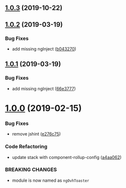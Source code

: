 ## [1.0.3](https://github.com/ovh-ux/ng-ovh-toaster/compare/v1.0.2...v1.0.3) (2019-10-22)



## [1.0.2](https://github.com/ovh-ux/ng-ovh-toaster/compare/v1.0.1...v1.0.2) (2019-03-19)


### Bug Fixes

* add missing ngInject ([b043270](https://github.com/ovh-ux/ng-ovh-toaster/commit/b043270))



## [1.0.1](https://github.com/ovh-ux/ng-ovh-toaster/compare/v1.0.0...v1.0.1) (2019-03-19)


### Bug Fixes

* add missing ngInject ([66e3777](https://github.com/ovh-ux/ng-ovh-toaster/commit/66e3777))



# [1.0.0](https://github.com/ovh-ux/ng-ovh-toaster/compare/0.8.0...1.0.0) (2019-02-15)


### Bug Fixes

* remove jshint ([e276c75](https://github.com/ovh-ux/ng-ovh-toaster/commit/e276c75))


### Code Refactoring

* update stack with component-rollup-config ([a4aa062](https://github.com/ovh-ux/ng-ovh-toaster/commit/a4aa062))


### BREAKING CHANGES

* module is now named as `ngOvhToaster`




